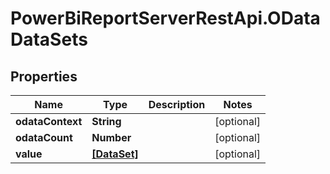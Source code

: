 # PowerBiReportServerRestApi.ODataDataSets

## Properties
Name | Type | Description | Notes
------------ | ------------- | ------------- | -------------
**odataContext** | **String** |  | [optional] 
**odataCount** | **Number** |  | [optional] 
**value** | [**[DataSet]**](DataSet.md) |  | [optional] 



